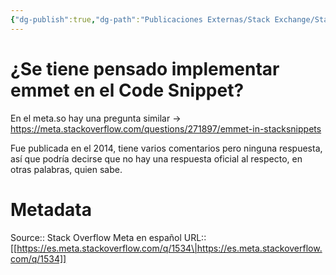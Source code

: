 ```yaml
---
{"dg-publish":true,"dg-path":"Publicaciones Externas/Stack Exchange/Stack Overflow en español/Stack Overflow en español Meta/es.meta.stackoverflow.com-1534.md","permalink":"/publicaciones-externas/stack-exchange/stack-overflow-en-espanol/stack-overflow-en-espanol-meta/es-meta-stackoverflow-com-1534/","title":"¿Se tiene pensado implementar emmet en el Code Snippet?","hide":true,"noteIcon":"\"0\"","created":"2024-04-03T12:49:10.763-06:00","updated":"2024-04-05T16:43:59.771-06:00"}
---
```


# ¿Se tiene pensado implementar emmet en el Code Snippet?

En el meta.so hay una pregunta similar -> https://meta.stackoverflow.com/questions/271897/emmet-in-stacksnippets

Fue publicada en el 2014, tiene varios comentarios pero ninguna respuesta, así que podría decirse que no hay una respuesta oficial al respecto, en otras palabras, quien sabe.

# Metadata
Source:: Stack Overflow Meta en español
URL:: [[https://es.meta.stackoverflow.com/q/1534\|https://es.meta.stackoverflow.com/q/1534]]

